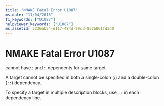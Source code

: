 ```yaml
---
title: "NMAKE Fatal Error U1087"
ms.date: "11/04/2016"
f1_keywords: ["U1087"]
helpviewer_keywords: ["U1087"]
ms.assetid: 5236ab54-e117-484d-99c3-852b061fd3d0
---
```

# NMAKE Fatal Error U1087

cannot have : and :: dependents for same target

A target cannot be specified in both a single-colon (**:**) and a double-colon (`::`) dependency.

To specify a target in multiple description blocks, use `::` in each dependency line.
